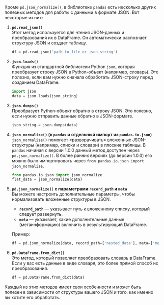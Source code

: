 Кроме `pd.json_normalize()`, в библиотеке `pandas` есть несколько других полезных методов для работы с данными в формате JSON. Вот некоторые из них:

1. **`pd.read_json()`**  
   Этот метод используется для чтения JSON-данных и преобразования их в DataFrame. Он автоматически распознает структуру JSON и создает таблицу.

   ```python
   df = pd.read_json('path_to_file_or_json_string')
   ```

2. **`json.loads()`**  
   Функция из стандартной библиотеки Python `json`, которая преобразует строку JSON в Python-объект (например, словарь). Это полезно, если вам нужно сначала обработать JSON-строку перед созданием DataFrame.

   ```python
   import json
   data = json.loads(json_string)
   ```

3. **`json.dumps()`**  
   Преобразует Python-объект обратно в строку JSON. Это полезно, если нужно отправить данные обратно в JSON-формате.

   ```python
   json_string = json.dumps(data)
   ```

4. **`json_normalize()` (в `pandas` и отдельный импорт из `pandas.io.json`)**  
   `json_normalize()` помогает «разворачивать» вложенные JSON-структуры (например, списки и словари) в плоские таблицы. В `pandas` начиная с версии 1.0.0 данный метод доступен через `pd.json_normalize()`. В более ранних версиях (до версии 1.0.0) его можно было импортировать через `from pandas.io.json import json_normalize`.

   ```python
   from pandas.io.json import json_normalize
   flat_data = json_normalize(data)
   ```

5. **`pd.json_normalize()` с параметрами `record_path` и `meta`**  
   Вы можете настроить дополнительные параметры, чтобы нормализовать вложенные структуры в JSON.

   - **`record_path`** — указывает путь к вложенному списку, который следует развернуть.
   - **`meta`** — указывает, какие дополнительные данные (метаинформацию) включить в результирующий DataFrame.

   Пример:
   ```python
   df = pd.json_normalize(data, record_path=['nested_data'], meta=['meta_info'])
   ```

6. **`pd.DataFrame.from_dict()`**  
   Это метод, который позволяет преобразовать словарь в DataFrame. Если у вас есть данные в виде словаря, это более прямой способ их преобразования.

   ```python
   df = pd.DataFrame.from_dict(data)
   ```

Каждый из этих методов имеет свои особенности и может быть полезен в зависимости от структуры вашего JSON и того, как именно вы хотите его обработать.

















